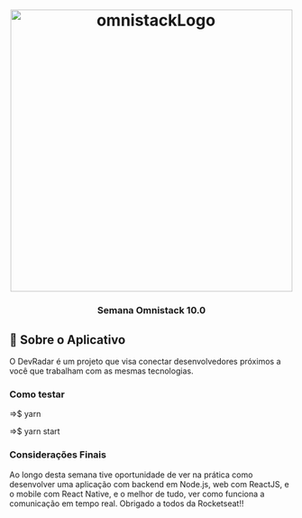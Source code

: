 <h1 align="center">
    <img alt="omnistackLogo" src="https://arturkilldragon.files.wordpress.com/2019/06/omnistack-wallpaper-1920x1080.png" width="500px" />
</h1>

<h3 align="center">
  Semana Omnistack 10.0
</h3>

<p align="center"></blockquote>

## :rocket: Sobre o Aplicativo

O DevRadar é um projeto que visa conectar desenvolvedores próximos a você que trabalham com as mesmas tecnologias.

### Como testar

<p>=>$ yarn</p>
<p>=>$ yarn start</p>

### Considerações Finais

<p>Ao longo desta semana tive oportunidade de ver na prática como desenvolver uma aplicação com backend em Node.js, web com ReactJS, e o mobile com React Native, e o melhor de tudo, ver como funciona a comunicação em tempo real. Obrigado a todos da Rocketseat!!</p>
